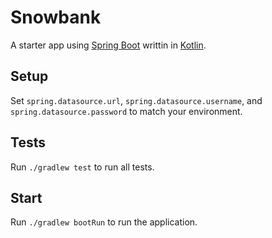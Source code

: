 # Snowbank

A starter app using [Spring Boot](http://projects.spring.io/spring-boot/) writtin in [Kotlin](https://kotlinlang.org/).

## Setup

Set `spring.datasource.url`, `spring.datasource.username`, and `spring.datasource.password` to match your 
environment.

## Tests

Run `./gradlew test` to run all tests.

## Start

Run `./gradlew bootRun` to run the application.